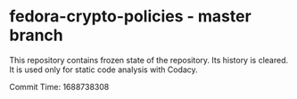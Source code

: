 # fedora-crypto-policies - master branch

This repository contains frozen state of the repository.
Its history is cleared. It is used only for static code
analysis with Codacy.

Commit Time: 1688738308
